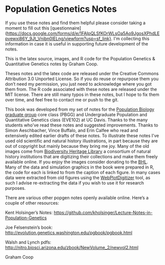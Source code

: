 # Population Genetics Notes

If you use these notes and find them helpful please consider taking a moment to fill out this [questionnaire](https://docs.google.com/forms/d/e/1FAIpQLSfKOrWLsOa5Ao9JgosXPhdLEpvewxi86Y_9Jt_Vnibn0lELng/viewform?usp=sf_link}. I'm collecting this information in case it is useful in supporting future development of the notes.  

This is the  latex source, images, and R code for the Population Genetics & Quantitative Genetics notes by Graham Coop. 

Theses notes and the latex code are released under the Creative Commons Attribution 3.0 Unported License. So if you do reuse or repurpose them you don’t need my permission, you just need to acknowledge where you got them from. The R code associated with these notes are released under the MIT license. 
There are still many typos in these notes, but I hope to fix them over time, and feel free to contact me or push to the git. 

This book was developed from my set of notes for the [Population Biology graduate group](http://www-eve.ucdavis.edu/eve/pbg/) core class (PBGG) and Undergraduate Population and Quantitative Genetics class (EVE102) at UC Davis. Thanks to the many
  students who've read these notes and suggested improvements. Thanks to Simon Aeschbacher, Vince Buffalo, and Erin Calfee who read
 and extensively edited earlier drafts of these notes. To illustrate these notes I've used old scientific and natural history illustrations, in part
 because they are out of copyright but mainly because they bring me joy. Many of the old images come from
[Biodiversity Heritage Library](https://www.biodiversitylibrary.org/) a consortium of natural history institutions that are
 digitizing their collections and make them freely available online. If you enjoy the images consider donating to the
[BHL](http://library.si.edu/donate-bhl). Many of the data and simulation graphics in the book were prepared in R,
 the code for each is linked to from the caption of each figure. In many cases data were extracted from old figures using the
 [WebPlotDigitizer](https://automeris.io/WebPlotDigitizer/)
 tool, as such I advise re-extracting the data if you wish to use it
 for research purposes.


There are various other popgen notes openly available online. Here’s a couple of other resources:

Kent Holsinger’s Notes: https://github.com/kholsinger/Lecture-Notes-in-Population-Genetics

Joe Felsenstein’s book: http://evolution.genetics.washington.edu/pgbook/pgbook.html

Walsh and Lynch pdfs: http://nitro.biosci.arizona.edu/zbook/NewVolume_2/newvol2.html

Graham Coop


